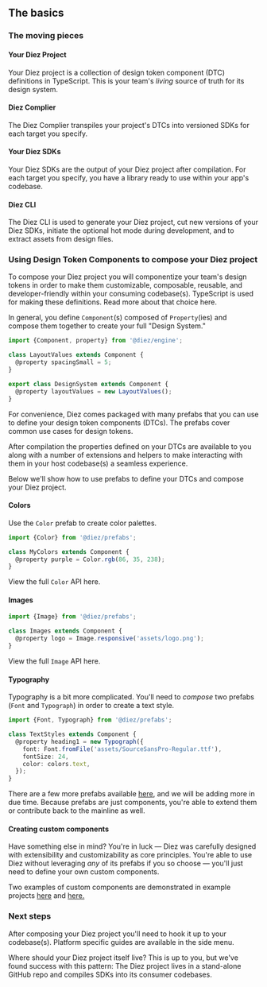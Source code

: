 ## The basics

### The moving pieces

#### Your Diez Project

Your Diez project is a collection of design token component (DTC) definitions in TypeScript. This is your team's _living_ source of truth for its design system.

#### Diez Complier

The Diez Complier transpiles your project's DTCs into versioned SDKs for each target you specify.

#### Your Diez SDKs

Your Diez SDKs are the output of your Diez project after compilation. For each target you specify, you have a library ready to use within your app's codebase.

#### Diez CLI

The Diez CLI is used to generate your Diez project, cut new versions of your Diez SDKs, initiate the optional hot mode during development, and to extract assets from design files.

### Using Design Token Components to compose your Diez project

To compose your Diez project you will componentize your team's design tokens in order to make them customizable, composable, reusable, and developer-friendly within your consuming codebase(s). TypeScript is used for making these definitions. Read more about that choice here.

In general, you define `Component`(s) composed of `Property`(ies) and compose them together to create your full "Design System."

```typescript
import {Component, property} from '@diez/engine';

class LayoutValues extends Component {
  @property spacingSmall = 5;
}

export class DesignSystem extends Component {
  @property layoutValues = new LayoutValues();
}
```

For convenience, Diez comes packaged with many prefabs that you can use to define your design token components (DTCs). The prefabs cover common use cases for design tokens.

After compilation the properties defined on your DTCs are available to you along with a number of extensions and helpers to make interacting with them in your host codebase(s) a seamless experience.

Below we'll show how to use prefabs to define your DTCs and compose your Diez project.

#### Colors

Use the `Color` prefab to create color palettes.

```typescript
import {Color} from '@diez/prefabs';

class MyColors extends Component {
  @property purple = Color.rgb(86, 35, 238);
}
```

View the full `Color` API here.

#### Images

```typescript
import {Image} from '@diez/prefabs';

class Images extends Component {
  @property logo = Image.responsive('assets/logo.png');
}
```

View the full `Image` API here.

#### Typography

Typography is a bit more complicated. You'll need to _compose_ two prefabs (`Font` and `Typograph`) in order to create a text style.

```typescript
import {Font, Typograph} from '@diez/prefabs';

class TextStyles extends Component {
  @property heading1 = new Typograph({
    font: Font.fromFile('assets/SourceSansPro-Regular.ttf'),
    fontSize: 24,
    color: colors.text,
  });
}
```

There are a few more prefabs available [here](https://github.com/diez/diez/tree/master/packages/prefabs/src), and we will be adding more in due time. Because prefabs are just components, you're able to extend them or contribute back to the mainline as well.

#### Creating custom components

Have something else in mind? You're in luck — Diez was carefully designed with extensibility and customizability as core principles. You're able to use Diez without leveraging _any_ of its prefabs if you so choose — you'll just need to define your own custom components.

Two examples of custom components are demonstrated in example projects [here](https://github.com/diez/diez/blob/master/examples/lorem-ipsum/src/components/Margin.ts) and [here.](https://github.com/diez/diez/blob/master/examples/poodle-surf/src/designs/components/SimpleGradient.ts)

### Next steps

After composing your Diez project you'll need to hook it up to your codebase(s). Platform specific guides are available in the side menu.

Where should your Diez project itself live? This is up to you, but we've found success with this pattern: The Diez project lives in a stand-alone GitHub repo and compiles SDKs into its consumer codebases.
